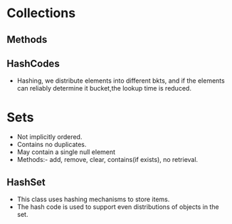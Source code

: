 # Collections
## Methods
## HashCodes
- Hashing, we distribute elements into different bkts, and if the elements can reliably determine it bucket,the lookup time is reduced.

# Sets
- Not implicitly ordered.
- Contains no duplicates.
- May contain a single null element
- Methods:- add, remove, clear, contains(if exists), no retrieval.
## HashSet
- This class uses hashing mechanisms to store items.
- The hash code is used to support even distributions of objects in the set.